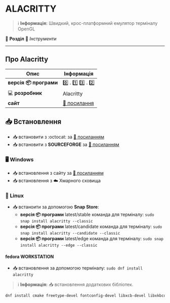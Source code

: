 # ALACRITTY


> :information_source: **Інформація:** Швидкий, крос-платформний емулятор терміналу OpenGL

:open_file_folder: **Розділ** :toolbox: *Інструменти*

---

## Про Alacritty

| Опис | Інформація |
| ---- | ---------- |
| **версія :package: програми** | :zero: . :one: :three: . :two: |
| :computer: **розробник** | Alacritty |
| **сайт** | [:link: посилання](https://alacritty.org/index.html) |

## :inbox_tray: Встановлення

- :inbox_tray: встановити з :octocat: за [:link: посиланням](https://github.com/alacritty/alacritty/blob/master/INSTALL.md)
- :inbox_tray: встановити з **SOURCEFORGE** за [:link: посиланням](https://sourceforge.net/projects/alacritty.mirror/files/)

### :desktop_computer: Windows

- :inbox_tray: встановлення з сайту за [:link: посиланням](https://alacritty.org/index.html)
- :inbox_tray: встановлення з :cloud: Хмарного сховища

### :penguin: Linux

- :inbox_tray: встаноити за допомогою **Snap Store**:
    - **версія :package: програми** latest/stable команда для терміналу: `sudo snap install alacritty --classic`
    - **версія :package: програми** latest/candidate команда для терміналу: `sudo snap install alacritty --candidate --classic`
    - **версія :package: програми** latest/edge команда для терміналу: `sudo snap install alacritty --edge --classic`

#### fedora WORKSTATION

- :inbox_tray: встановлення за допомогою терміналу: `sudo dnf install alacritty`

> :information_source: **Інформація:** :inbox_tray: встановлення додаткових бібліотек.

```bash
dnf install cmake freetype-devel fontconfig-devel libxcb-devel libxkbcommon-devel g++
```
